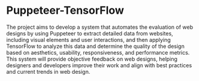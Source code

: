 # Puppeteer-TensorFlow

The project aims to develop a system that automates the evaluation of web designs by using Puppeteer to extract detailed data from websites, including visual elements and user interactions, and then applying TensorFlow to analyze this data and determine the quality of the design based on aesthetics, usability, responsiveness, and performance metrics. This system will provide objective feedback on web designs, helping designers and developers improve their work and align with best practices and current trends in web design.
